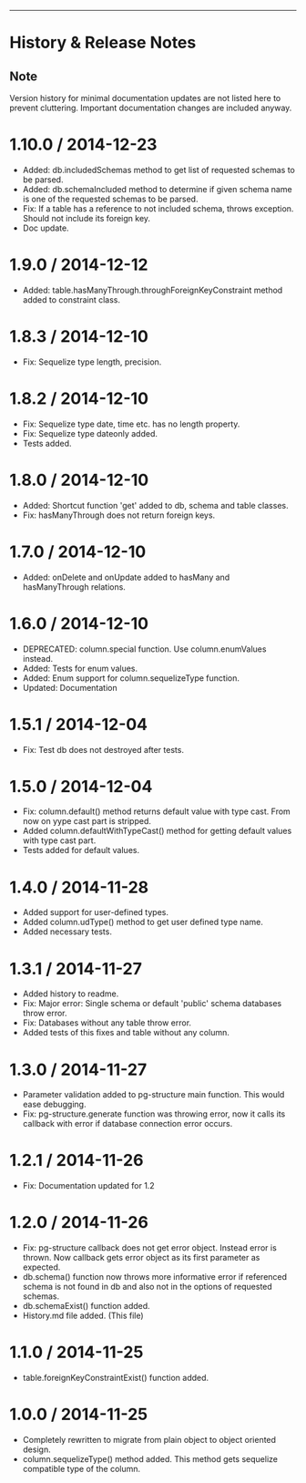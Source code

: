 
---------------------------------------

<a name="History"></a>
History & Release Notes
=======================

Note
----
Version history for minimal documentation updates are not listed here to prevent cluttering.
Important documentation changes are included anyway.

1.10.0 / 2014-12-23
==================
* Added: db.includedSchemas method to get list of requested schemas to be parsed.
* Added: db.schemaIncluded method to determine if given schema name is one of the requested schemas to be parsed.
* Fix: If a table has a reference to not included schema, throws exception. Should not include its foreign key.
* Doc update.

1.9.0 / 2014-12-12
==================
* Added: table.hasManyThrough.throughForeignKeyConstraint method added to constraint class.

1.8.3 / 2014-12-10
==================
* Fix: Sequelize type length, precision.

1.8.2 / 2014-12-10
==================
* Fix: Sequelize type date, time etc. has no length property.
* Fix: Sequelize type dateonly added.
* Tests added.

1.8.0 / 2014-12-10
==================
* Added: Shortcut function 'get' added to db, schema and table classes.
* Fix: hasManyThrough does not return foreign keys.

1.7.0 / 2014-12-10
==================
* Added: onDelete and onUpdate added to hasMany and hasManyThrough relations.

1.6.0 / 2014-12-10
==================
* DEPRECATED: column.special function. Use column.enumValues instead.
* Added: Tests for enum values.
* Added: Enum support for column.sequelizeType function.
* Updated: Documentation

1.5.1 / 2014-12-04
==================
* Fix: Test db does not destroyed after tests.

1.5.0 / 2014-12-04
==================
* Fix: column.default() method returns default value with type cast. From now on yype cast part is stripped.
* Added column.defaultWithTypeCast() method for getting default values with type cast part.
* Tests added for default values.

1.4.0 / 2014-11-28
==================
* Added support for user-defined types.
* Added column.udType() method to get user defined type name.
* Added necessary tests.

1.3.1 / 2014-11-27
==================
* Added history to readme.
* Fix: Major error: Single schema or default 'public' schema databases throw error.
* Fix: Databases without any table throw error.
* Added tests of this fixes and table without any column.


1.3.0 / 2014-11-27
==================
* Parameter validation added to pg-structure main function. This would ease debugging.
* Fix: pg-structure.generate function was throwing error, now it calls its callback with error
if database connection error occurs.

1.2.1 / 2014-11-26
==================
* Fix: Documentation updated for 1.2

1.2.0 / 2014-11-26
==================
* Fix: pg-structure callback does not get error object. Instead error is thrown. Now callback gets error object as its first parameter as expected.
* db.schema() function now throws more informative error if referenced schema is not found in db and also not in the options of requested schemas.
* db.schemaExist() function added.
* History.md file added. (This file)

1.1.0 / 2014-11-25
==================
* table.foreignKeyConstraintExist() function added.

1.0.0 / 2014-11-25
==================
* Completely rewritten to migrate from plain object to object oriented design.
* column.sequelizeType() method added. This method gets sequelize compatible type of the column.